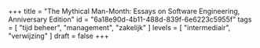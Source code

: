 +++
title = "The Mythical Man-Month: Essays on Software Engineering, Anniversary Edition"
id = "6a18e90d-4b11-488d-839f-6e6223c5955f"
tags = [ "tijd beheer", "management", "zakelijk" ]
levels = [ "intermediair", "verwijzing" ]
draft = false
+++

